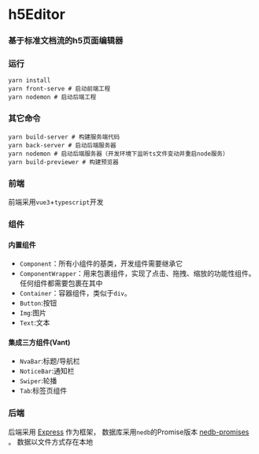 # h5Editor

### 基于标准文档流的h5页面编辑器

### 运行

```
yarn install
yarn front-serve # 启动前端工程
yarn nodemon # 启动后端工程
```

### 其它命令

```shell
yarn build-server # 构建服务端代码
yarn back-server # 启动后端服务器
yarn nodemon # 启动后端服务器（开发环境下监听ts文件变动并重启node服务）
yarn build-previewer # 构建预览器
```


### 前端

前端采用`vue3`+`typescript`开发

### 组件

#### 内置组件
- `Component`：所有小组件的基类，开发组件需要继承它
- `ComponentWrapper`：用来包裹组件，实现了点击、拖拽、缩放的功能性组件。任何组件都需要包裹在其中
- `Container`：容器组件，类似于`div`。
- `Button`:按钮
- `Img`:图片
- `Text`:文本

#### 集成三方组件(Vant)

- `NvaBar`:标题/导航栏
- `NoticeBar`:通知栏
- `Swiper`:轮播
- `Tab`:标签页组件

### 后端

后端采用 [Express](https://expressjs.com/) 作为框架， 数据库采用`nedb`的Promise版本 [nedb-promises](https://github.com/bajankristof/nedb-promises) 。 数据以文件方式存在本地



